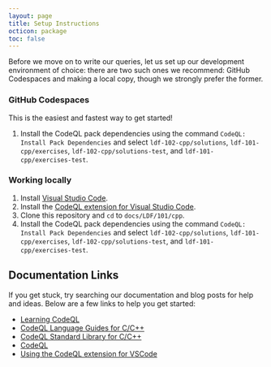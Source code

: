 ```yaml
---
layout: page
title: Setup Instructions
octicon: package
toc: false
---
```


Before we move on to write our queries, let us set up our development environment of choice: there are two such ones we recommend: GitHub Codespaces and making a local copy, though we strongly prefer the former.

### GitHub Codespaces

This is the easiest and fastest way to get started!

1. Install the CodeQL pack dependencies using the command `CodeQL: Install Pack Dependencies` and select `ldf-102-cpp/solutions`, `ldf-101-cpp/exercises`, `ldf-102-cpp/solutions-test`, and `ldf-101-cpp/exercises-test`.

### Working locally

1. Install [Visual Studio Code](https://code.visualstudio.com/).
2. Install the [CodeQL extension for Visual Studio Code](https://codeql.github.com/docs/codeql-for-visual-studio-code/setting-up-codeql-in-visual-studio-code/).
3. Clone this repository and `cd` to `docs/LDF/101/cpp`.
4. Install the CodeQL pack dependencies using the command `CodeQL: Install Pack Dependencies` and select `ldf-102-cpp/solutions`, `ldf-101-cpp/exercises`, `ldf-102-cpp/solutions-test`, and `ldf-101-cpp/exercises-test`.

## Documentation Links

If you get stuck, try searching our documentation and blog posts for help and ideas. Below are a few links to help you get started:

- [Learning CodeQL](https://codeql.github.com/docs/writing-codeql-queries/)
- [CodeQL Language Guides for C/C++](https://codeql.github.com/docs/codeql-language-guides/codeql-for-cpp/)
- [CodeQL Standard Library for C/C++](https://codeql.github.com/codeql-standard-libraries/cpp)
- [CodeQL](https://codeql.github.com/docs/codeql-language-guides/codeql-for-cpp/)
- [Using the CodeQL extension for VSCode](https://codeql.github.com/docs/codeql-for-visual-studio-code/)
